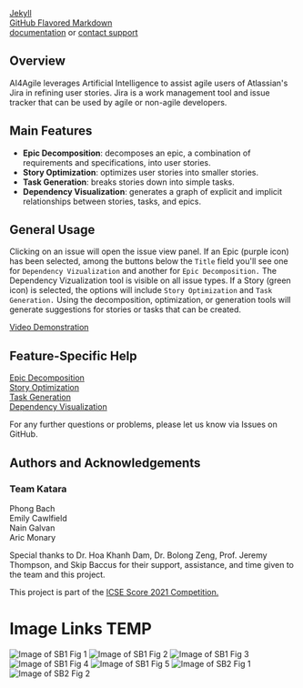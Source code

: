 [Jekyll](https://jekyllrb.com/)  
[GitHub Flavored Markdown](https://guides.github.com/features/mastering-markdown/)  
[documentation](https://docs.github.com/categories/github-pages-basics/) or [contact support](https://support.github.com/contact)  

## Overview
AI4Agile leverages Artificial Intelligence to assist agile users of Atlassian's Jira in refining user stories. Jira is a work management tool and issue tracker that can be used by agile or non-agile developers.


## Main Features

- **Epic Decomposition**: decomposes an epic, a combination of requirements and specifications, into user stories.
- **Story Optimization**: optimizes user stories into smaller stories.
- **Task Generation**: breaks stories down into simple tasks.
- **Dependency Visualization**: generates a graph of explicit and implicit relationships between stories, tasks, and epics.

## General Usage
Clicking on an issue will open the issue view panel. If an Epic (purple icon) has been selected, among the buttons below the `Title` field you'll see one for `Dependency Vizualization` and another for `Epic Decomposition.` The Dependency Vizualization tool is visible on all issue types. If a Story (green icon) is selected, the options will include `Story Optimization` and `Task Generation.` Using the decomposition, optimization, or generation tools will generate suggestions for stories or tasks that can be created.  

[Video Demonstration](https://youtu.be/05zN1Hv9UkM)  

## Feature-Specific Help
[Epic Decomposition](https://aricmonary.github.io/AI4AgileJiraCloudApp/help/epic-decomposition.html)  
[Story Optimization](https://aricmonary.github.io/AI4AgileJiraCloudApp/help/story-optimization.html)  
[Task Generation](https://aricmonary.github.io/AI4AgileJiraCloudApp/help/task-generation.html)  
[Dependency Visualization](https://aricmonary.github.io/AI4AgileJiraCloudApp/help/dependency-visualization.html)  

For any further questions or problems, please let us know via Issues on GitHub.  

## Authors and Acknowledgements
### Team Katara  
Phong Bach  
Emily Cawlfield  
Nain Galvan  
Aric Monary  
  
Special thanks to Dr. Hoa Khanh Dam, Dr. Bolong Zeng, Prof. Jeremy Thompson, and Skip Baccus for their support, assistance, and time given to the team and this project.

This project is part of the [ICSE Score 2021 Competition.](https://conf.researchr.org/home/icse-2021/score-2021)


# Image Links TEMP
![Image of SB1 Fig 1](https://github.com/AricMonary/AI4Agile/blob/d6a8e821abed0d321691eb17c1ffbb3ab2917f53/Documentation/SCORE-report/Latex%20files/figure/Scenario1Figure1.png)
![Image of SB1 Fig 2](https://github.com/AricMonary/AI4Agile/blob/d6a8e821abed0d321691eb17c1ffbb3ab2917f53/Documentation/SCORE-report/Latex%20files/figure/Scenario1Figure2.png)
![Image of SB1 Fig 3](https://github.com/AricMonary/AI4Agile/blob/d6a8e821abed0d321691eb17c1ffbb3ab2917f53/Documentation/SCORE-report/Latex%20files/figure/Scenario1Figure3.png)
![Image of SB1 Fig 4](https://github.com/AricMonary/AI4Agile/blob/d6a8e821abed0d321691eb17c1ffbb3ab2917f53/Documentation/SCORE-report/Latex%20files/figure/Scenario1Figure4.png)
![Image of SB1 Fig 5](https://github.com/AricMonary/AI4Agile/blob/d6a8e821abed0d321691eb17c1ffbb3ab2917f53/Documentation/SCORE-report/Latex%20files/figure/Scenario1Figure5.png)
![Image of SB2 Fig 1](https://github.com/AricMonary/AI4Agile/blob/d6a8e821abed0d321691eb17c1ffbb3ab2917f53/Documentation/SCORE-report/Latex%20files/figure/Scenario2Figure1.png)
![Image of SB2 Fig 2](https://github.com/AricMonary/AI4Agile/blob/d6a8e821abed0d321691eb17c1ffbb3ab2917f53/Documentation/SCORE-report/Latex%20files/figure/Scenario2Figure2.png)
